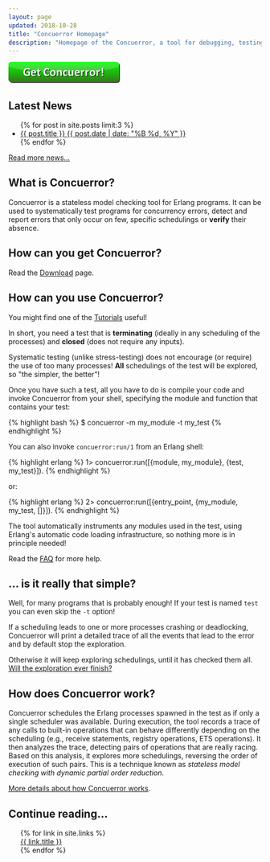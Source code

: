 ```yaml
---
layout: page
updated: 2018-10-28
title: "Concuerror Homepage"
description: "Homepage of the Concuerror, a tool for debugging, testing and verifying concurrent Erlang programs."
---
```


<div class="download-link">
<a href="./download"><img src="./images/get_concuerror_button.png" alt="Get Concuerror!"></a>
</div>

## Latest News

<ul class="post-list">
    {% for post in site.posts limit:3 %}
    <li>
    <article>
    <a href="{{ post.url }}">
        {{ post.title }}
        <span class="entry-date">
            <time datetime="{{ post.date | date_to_xmlschema }}">
                {{ post.date | date: "%B %d, %Y" }}
            </time>
        </span>
    </a>
    </article>
    </li>
    {% endfor %}
</ul>

[Read more news...](/news)

## What is Concuerror?

Concuerror is a stateless model checking tool for Erlang programs. It can be used to systematically test programs for concurrency errors, detect and report errors that only occur on few, specific schedulings or **verify** their absence.

## How can you get Concuerror?

Read the [Download](/download) page.

## How can you use Concuerror?

You might find one of the [Tutorials](/tutorials) useful!

In short, you need a test that is **terminating** (ideally in any scheduling of the processes) and **closed** (does not require any inputs).

Systematic testing (unlike stress-testing) does not encourage (or require) the use of too many processes! **All** schedulings of the test will be explored, so "the simpler, the better"!

Once you have such a test, all you have to do is compile your code and invoke Concuerror from your shell, specifying the module and function that contains your test:

{% highlight bash %}
$ concuerror -m my_module -t my_test
{% endhighlight %}

You can also invoke `concuerror:run/1` from an Erlang shell:

{% highlight erlang %}
1> concuerror:run([{module, my_module}, {test, my_test}]).
{% endhighlight %}

or:

{% highlight erlang %}
2> concuerror:run([{entry_point, {my_module, my_test, []}]).
{% endhighlight %}

The tool automatically instruments any modules used in the test,
using Erlang's automatic code loading infrastructure,
so nothing more is in principle needed!

Read the [FAQ](/faq) for more help.

## ... is it really that simple?

Well, for many programs that is probably enough!
If your test is named `test` you can even skip the `-t` option!

If a scheduling leads to one or more processes crashing or
deadlocking, Concuerror will print a detailed trace of all the events
that lead to the error and by default stop the exploration.

Otherwise it will keep exploring schedulings, until it has checked them all. [Will the exploration ever finish?](/faq/#will-the-exploration-ever-finish)

## How does Concuerror work?

Concuerror schedules the Erlang processes spawned in the test as if only a single scheduler was available.
During execution, the tool records a trace of any calls to built-in operations that can behave differently depending on the scheduling (e.g., receive statements, registry operations, ETS operations).
It then analyzes the trace, detecting pairs of operations that are really racing.
Based on this analysis, it explores more schedulings, reversing the order of execution of such pairs. This is a technique known as _stateless model checking with dynamic partial order reduction_.

[More details about how Concuerror works](/faq/#how-does-concuerror-work-extended).

## Continue reading...

<ul style="list-style: none;">
  {% for link in site.links %}
    <li>
      <a href="{{ link.url }}">{{ link.title }}</a>
    </li>
  {% endfor %}
</ul>
